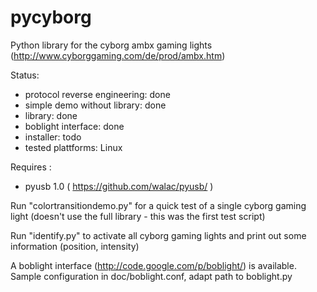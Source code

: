pycyborg
========

Python library for the cyborg ambx gaming lights 
(http://www.cyborggaming.com/de/prod/ambx.htm)


Status:
 - protocol reverse engineering: done
 - simple demo without library: done
 - library: done
 - boblight interface: done
 - installer: todo
 - tested plattforms: Linux

Requires : 
 - pyusb 1.0 ( https://github.com/walac/pyusb/ )


Run "colortransitiondemo.py" for a quick test of a single cyborg gaming light (doesn't use the full library - this was the first test script)

Run "identify.py" to activate all cyborg gaming lights and print out some information (position, intensity)


A boblight interface (http://code.google.com/p/boblight/) is available. Sample configuration in doc/boblight.conf, adapt path to boblight.py
